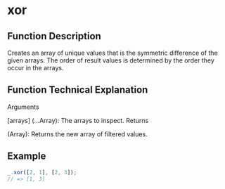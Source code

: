# xor

## Function Description

Creates an array of unique values that is the symmetric difference of the given arrays. The order of result values is determined by the order they occur in the arrays.

## Function Technical Explanation

Arguments

[arrays] (...Array): The arrays to inspect.
Returns

(Array): Returns the new array of filtered values.

## Example

```javascript  
_.xor([2, 1], [2, 3]);
// => [1, 3]
```
